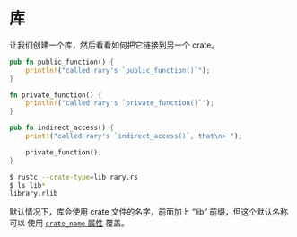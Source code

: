 # 库

让我们创建一个库，然后看看如何把它链接到另一个 crate。

```rust
pub fn public_function() {
    println!("called rary's `public_function()`");
}

fn private_function() {
    println!("called rary's `private_function()`");
}

pub fn indirect_access() {
    print!("called rary's `indirect_access()`, that\n> ");

    private_function();
}
```

```bash
$ rustc --crate-type=lib rary.rs
$ ls lib*
library.rlib
```

默认情况下，库会使用 crate 文件的名字，前面加上 “lib” 前缀，但这个默认名称可以
使用 [`crate_name` 属性][crate-name] 覆盖。

[crate-name]: ../attribute/crate.md
